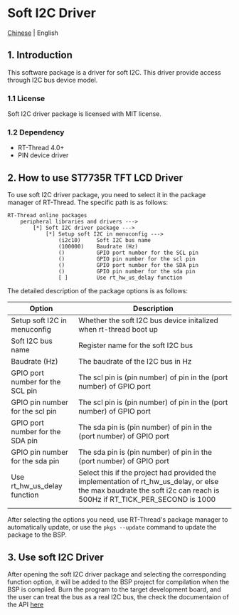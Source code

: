 # Soft I2C Driver

[Chinese](README_ZH.md) | English

## 1. Introduction

This software package is a driver for soft I2C. This driver provide access through I2C bus device model.

### 1.1 License

Soft I2C driver package is licensed with MIT license.

### 1.2 Dependency

- RT-Thread 4.0+
- PIN device driver

## 2. How to use ST7735R TFT LCD Driver

To use soft I2C driver package, you need to select it in the package manager of RT-Thread. The specific path is as follows:

```
RT-Thread online packages
    peripheral libraries and drivers --->
        [*] Soft I2C driver package --->
            [*] Setup soft I2C in menuconfig --->
                (i2c10)     Soft I2C bus name
                (100000)    Baudrate (Hz)
                ()          GPIO port number for the SCL pin
                ()          GPIO pin number for the scl pin
                ()          GPIO port number for the SDA pin
                ()          GPIO pin number for the sda pin
                [ ]         Use rt_hw_us_delay function
```

The detailed description of the package options is as follows:

| Option | Description |
|-|-|
| Setup soft I2C in menuconfig | Whether the soft I2C bus device initalized when rt-thread boot up |
| Soft I2C bus name | Register name for the soft I2C bus |
| Baudrate (Hz) | The baudrate of the I2C bus in Hz |
| GPIO port number for the SCL pin | The scl pin is (pin number) of pin in the (port number) of GPIO port |
| GPIO pin number for the scl pin | The scl pin is (pin number) of pin in the (port number) of GPIO port |
| GPIO port number for the SDA pin | The sda pin is (pin number) of pin in the (port number) of GPIO port |
| GPIO pin number for the sda pin | The sda pin is (pin number) of pin in the (port number) of GPIO port |
| Use rt_hw_us_delay function | Select this if the project had provided the implementation of rt_hw_us_delay, or else the max baudrate the soft i2c can reach is 500Hz if RT_TICK_PER_SECOND is 1000 |
|||

After selecting the options you need, use RT-Thread's package manager to automatically update, or use the `pkgs --update` command to update the package to the BSP.

## 3. Use soft I2C Driver

After opening the soft I2C driver package and selecting the corresponding function option, it will be added to the BSP project for compilation when the BSP is compiled.
Burn the program to the target development board, and the user can treat the bus as a real I2C bus, the check the documentaion of the API [here](https://www.rt-thread.org/document/site/programming-manual/device/i2c/i2c/)